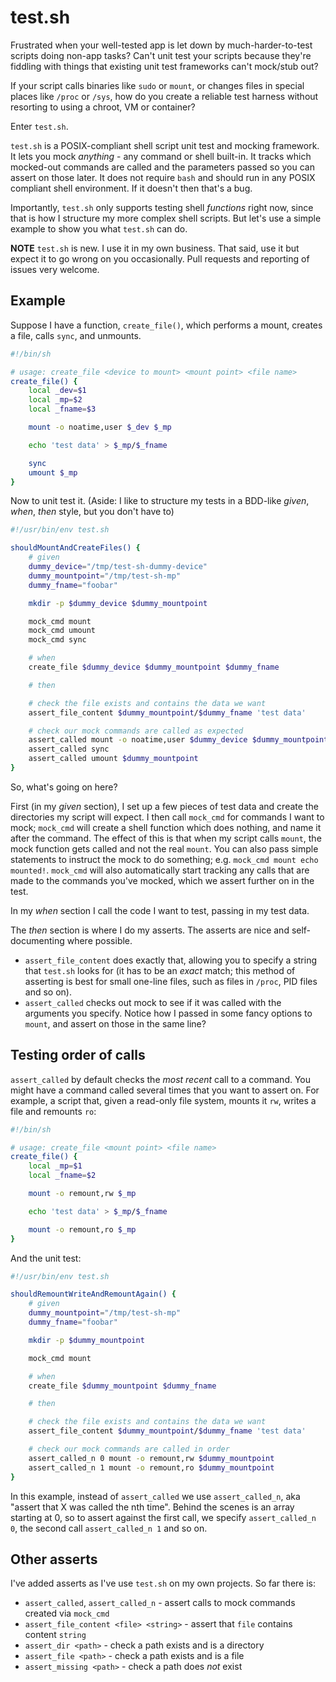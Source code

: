 # test.sh
Frustrated when your well-tested app is let down by much-harder-to-test scripts doing non-app tasks? Can't unit test your scripts because they're fiddling with things that existing unit test frameworks can't mock/stub out?

If your script calls binaries like `sudo` or `mount`, or changes files in special places like `/proc` or `/sys`, how do you create a reliable test harness without resorting to using a chroot, VM or container?

Enter `test.sh`.

`test.sh` is a POSIX-compliant shell script unit test and mocking framework. It lets you mock *anything* - any command or shell built-in. It tracks which mocked-out commands are called and the parameters passed so you can assert on those later. It does not require `bash` and should run in any POSIX compliant shell environment. If it doesn't then that's a bug.

Importantly, `test.sh` only supports testing shell *functions* right now, since that is how I structure my more complex shell scripts. But let's use a simple example to show you what `test.sh` can do.

**NOTE** `test.sh` is new. I use it in my own business. That said, use it but expect it to go wrong on you occasionally. Pull requests and reporting of issues very welcome.

## Example
Suppose I have a function, `create_file()`, which performs a mount, creates a file, calls `sync`, and unmounts.

```bash
#!/bin/sh

# usage: create_file <device to mount> <mount point> <file name>
create_file() {
	local _dev=$1
	local _mp=$2
	local _fname=$3

	mount -o noatime,user $_dev $_mp

	echo 'test data' > $_mp/$_fname

	sync
	umount $_mp
}
```

Now to unit test it. (Aside: I like to structure my tests in a BDD-like *given*, *when*, *then* style, but you don't have to)

```bash
#!/usr/bin/env test.sh

shouldMountAndCreateFiles() {
	# given
	dummy_device="/tmp/test-sh-dummy-device"
	dummy_mountpoint="/tmp/test-sh-mp"
	dummy_fname="foobar"

	mkdir -p $dummy_device $dummy_mountpoint

	mock_cmd mount
	mock_cmd umount
	mock_cmd sync

	# when
	create_file $dummy_device $dummy_mountpoint $dummy_fname

	# then

	# check the file exists and contains the data we want
	assert_file_content $dummy_mountpoint/$dummy_fname 'test data'

	# check our mock commands are called as expected
	assert_called mount -o noatime,user $dummy_device $dummy_mountpoint
	assert_called sync
	assert_called umount $dummy_mountpoint
}
```

So, what's going on here?

First (in my *given* section), I set up a few pieces of test data and create the directories my script will expect. I then call `mock_cmd` for commands I want to mock; `mock_cmd` will create a shell function which does nothing, and name it after the command. The effect of this is that when my script calls `mount`, the mock function gets called and not the real `mount`. You can also pass simple statements to instruct the mock to do something; e.g. `mock_cmd mount echo mounted!`. `mock_cmd` will also automatically start tracking any calls that are made to the commands you've mocked, which we assert further on in the test.

In my *when* section I call the code I want to test, passing in my test data.

The *then* section is where I do my asserts. The asserts are nice and self-documenting where possible.
* `assert_file_content` does exactly that, allowing you to specify a string that `test.sh` looks for (it has to be an *exact* match; this method of asserting is best for small one-line files, such as files in `/proc`, PID files and so on).
* `assert_called` checks out mock to see if it was called with the arguments you specify. Notice how I passed in some fancy options to `mount`, and assert on those in the same line?

## Testing order of calls
`assert_called` by default checks the *most recent* call to a command. You might have a command called several times that you want to assert on. For example, a script that, given a read-only file system, mounts it `rw`, writes a file and remounts `ro`:

```bash
#!/bin/sh

# usage: create_file <mount point> <file name>
create_file() {
	local _mp=$1
	local _fname=$2

	mount -o remount,rw $_mp

	echo 'test data' > $_mp/$_fname

	mount -o remount,ro $_mp
}
```

And the unit test:

```bash
#!/usr/bin/env test.sh

shouldRemountWriteAndRemountAgain() {
	# given
	dummy_mountpoint="/tmp/test-sh-mp"
	dummy_fname="foobar"

	mkdir -p $dummy_mountpoint

	mock_cmd mount

	# when
	create_file $dummy_mountpoint $dummy_fname

	# then

	# check the file exists and contains the data we want
	assert_file_content $dummy_mountpoint/$dummy_fname 'test data'

	# check our mock commands are called in order
	assert_called_n 0 mount -o remount,rw $dummy_mountpoint
	assert_called_n 1 mount -o remount,ro $dummy_mountpoint
}
```

In this example, instead of `assert_called` we use `assert_called_n`, aka "assert that X was called the nth time". Behind the scenes is an array starting at 0, so to assert against the first call, we specify `assert_called_n 0`, the second call `assert_called_n 1` and so on.

## Other asserts
I've added asserts as I've use `test.sh` on my own projects. So far there is:
* `assert_called`, `assert_called_n` - assert calls to mock commands created via `mock_cmd`
* `assert_file_content <file> <string>` - assert that `file` contains content `string`
* `assert_dir <path>` - check a path exists and is a directory
* `assert_file <path>` - check a path exists and is a file
* `assert_missing <path>` - check a path does *not* exist
